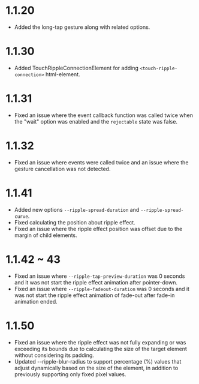 # 1.1.20
- Added the long-tap gesture along with related options.

# 1.1.30
- Added TouchRippleConnectionElement for adding `<touch-ripple-connection>` html-element.

# 1.1.31
- Fixed an issue where the event callback function was called twice when the "wait" option was enabled and the `rejectable` state was false.

# 1.1.32
- Fixed an issue where events were called twice and an issue where the gesture cancellation was not detected.

# 1.1.41
- Added new options `--ripple-spread-duration` and `--ripple-spread-curve`.
- Fixed calculating the position about ripple effect.
- Fixed an issue where the ripple effect position was offset due to the margin of child elements.

# 1.1.42 ~ 43
- Fixed an issue where `--ripple-tap-preview-duration` was 0 seconds and it was not start the ripple effect animation after pointer-down.
- Fixed an issue where `--ripple-fadeout-duration` was 0 seconds and it was not start the ripple effect animation of fade-out after fade-in animation ended.

# 1.1.50
- Fixed an issue where the ripple effect was not fully expanding or was exceeding its bounds due to calculating the size of the target element without considering its padding.
- Updated --ripple-blur-radius to support percentage (%) values that adjust dynamically based on the size of the element, in addition to previously supporting only fixed pixel values.